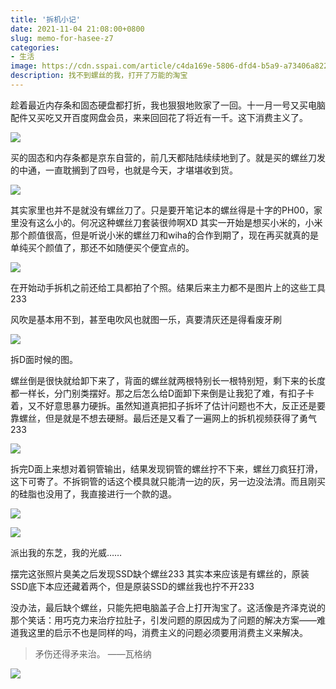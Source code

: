 ```yaml
---
title: '拆机小记'
date: 2021-11-04 21:08:00+0800
slug: memo-for-hasee-z7
categories:
- 生活
image: https://cdn.sspai.com/article/c4da169e-5806-dfd4-b5a9-a73406a822ba.jpg?imageMogr2/auto-orient/quality/95/thumbnail/!1420x708r/gravity/Center/crop/1420x708/interlace/1
description: 找不到螺丝的我，打开了万能的淘宝
---
```


趁着最近内存条和固态硬盘都打折，我也狠狠地败家了一回。十一月一号又买电脑配件又买吃又开百度网盘会员，来来回回花了将近有一千。这下消费主义了。

![](https://img.amamiyayuuko.com/20211104213308.jpg)

买的固态和内存条都是京东自营的，前几天都陆陆续续地到了。就是买的螺丝刀发的中通，一直耽搁到了四号，也就是今天，才堪堪收到货。

![](https://img.amamiyayuuko.com/20211104214101.webp)

其实家里也并不是就没有螺丝刀了。只是要开笔记本的螺丝得是十字的PH00，家里没有这么小的。何况这种螺丝刀套装很帅啊XD 其实一开始是想买小米的，小米那个颜值很高，但是听说小米的螺丝刀和wiha的合作到期了，现在再买就真的是单纯买个颜值了，那还不如随便买个便宜点的。

![](https://img.amamiyayuuko.com/20211104214651.webp)

在开始动手拆机之前还给工具都拍了个照。结果后来主力都不是图片上的这些工具233

风吹是基本用不到，甚至电吹风也就图一乐，真要清灰还是得看废牙刷

![](https://img.amamiyayuuko.com/20211104214640.webp)

拆D面时候的图。

螺丝倒是很快就给卸下来了，背面的螺丝就两根特别长一根特别短，剩下来的长度都一样长，分门别类摆好。那之后怎么给D面卸下来倒是让我犯了难，有扣子卡着，又不好意思暴力硬拆。虽然知道真把扣子拆坏了估计问题也不大，反正还是要靠螺丝，但是就是不想去硬掰。最后还是又看了一遍网上的拆机视频获得了勇气233

![](https://img.amamiyayuuko.com/20211104215959.webp)

拆完D面上来想对着铜管输出，结果发现铜管的螺丝拧不下来，螺丝刀疯狂打滑，这下可寄了。不拆铜管的话这个模具就只能清一边的灰，另一边没法清。而且刚买的硅脂也没用了，我直接进行一个款的退。

![](https://img.amamiyayuuko.com/20211104225322.webp)

![](https://img.amamiyayuuko.com/20211104220647.webp)

派出我的东芝，我的光威……

摆完这张照片臭美之后发现SSD缺个螺丝233 其实本来应该是有螺丝的，原装SSD底下本应还藏着两个，但是原装SSD的螺丝我也拧不开233

没办法，最后缺个螺丝，只能先把电脑盖子合上打开淘宝了。这活像是齐泽克说的那个笑话：用巧克力来治疗拉肚子，引发问题的原因成为了问题的解决方案——难道我这里的启示不也是同样的吗，消费主义的问题必须要用消费主义来解决。

> 矛伤还得矛来治。		——瓦格纳

![](https://img.amamiyayuuko.com/20211104213308.jpg)

